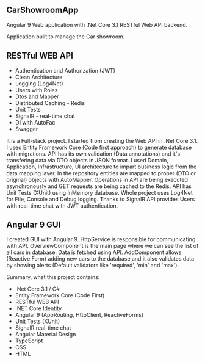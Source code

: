 ## CarShowroomApp
Angular 9 Web application with .Net Core 3.1 RESTful Web API backend.

Application built to manage the Car showroom.

## RESTful WEB API
- Authentication and Authorization (JWT)
- Clean Architecture
- Logging (Log4Net)
- Users with Roles
- Dtos and Mapper
- Distributed Caching - Redis
- Unit Tests
- SignalR - real-time chat
- DI with AutoFac
- Swagger

It is a Full-stack project. I started from creating the Web API in .Net Core 3.1. I used Entity Framework Core (Code first approach) to generate database with migrations. 
API has its own validation (Data annotations) and it's transfering data via DTO objects in JSON format. I used Domain, Application, Infrastructure, UI architecture to impart business logic from the data mapping layer. In the repository entities are mapped to proper (DTO or original) objects with AutoMapper. Operations in API are being executed asynchronously and GET requests are being cached to the Redis. API has Unit Tests (XUnit) using InMemory database. Whole project uses Log4Net for File, Console and Debug logging. Thanks to SignalR API provides Users with real-time chat with JWT authentication.

## Angular 9 GUI

I created GUI with Angular 9. HttpService is responsible for communicating with API. OverviewComponent is the main page where we can see the list of all cars in database. Data is fetched using API. AddComponent allows (Reactive Form) adding new cars to the database and it also validates data by showing alerts (Default validators like 'required', 'min' and 'max').

Summary, what this project contains:
- .Net Core 3.1 / C#
- Entity Framework Core (Code First)
- RESTful WEB API
- .NET Core Identity
- Angular 9 (AppRouting, HttpClient, ReactiveForms)
- Unit Tests (XUnit)
- SignalR real-time chat
- Angular Material Design
- TypeScript
- CSS
- HTML
